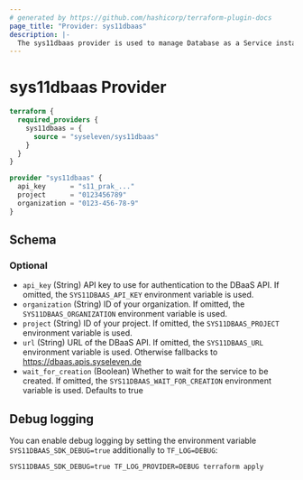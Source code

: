 ```yaml
---
# generated by https://github.com/hashicorp/terraform-plugin-docs
page_title: "Provider: sys11dbaas"
description: |-
  The sys11dbaas provider is used to manage Database as a Service instances.
---
```


# sys11dbaas Provider

```terraform
terraform {
  required_providers {
    sys11dbaas = {
      source = "syseleven/sys11dbaas"
    }
  }
}

provider "sys11dbaas" {
  api_key      = "s11_prak_..."
  project      = "0123456789"
  organization = "0123-456-78-9"
}
```

<!-- schema generated by tfplugindocs -->
## Schema

### Optional

- `api_key` (String) API key to use for authentication to the DBaaS API. If omitted, the `SYS11DBAAS_API_KEY` environment variable is used.
- `organization` (String) ID of your organization. If omitted, the `SYS11DBAAS_ORGANIZATION` environment variable is used.
- `project` (String) ID of your project. If omitted, the `SYS11DBAAS_PROJECT` environment variable is used.
- `url` (String) URL of the DBaaS API. If omitted, the `SYS11DBAAS_URL` environment variable is used. Otherwise fallbacks to https://dbaas.apis.syseleven.de
- `wait_for_creation` (Boolean) Whether to wait for the service to be created. If omitted, the `SYS11DBAAS_WAIT_FOR_CREATION` environment variable is used. Defaults to true

## Debug logging

You can enable debug logging by setting the environment variable `SYS11DBAAS_SDK_DEBUG=true` additionally to `TF_LOG=DEBUG`:

```shell
SYS11DBAAS_SDK_DEBUG=true TF_LOG_PROVIDER=DEBUG terraform apply
```
